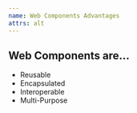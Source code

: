 ```yaml
---
name: Web Components Advantages
attrs: alt
---
```


## Web Components are...

<ul>
  <li>Reusable</li>
  <li>Encapsulated</li>
  <li>Interoperable</li>
  <li>Multi-Purpose</li>
</ul>
